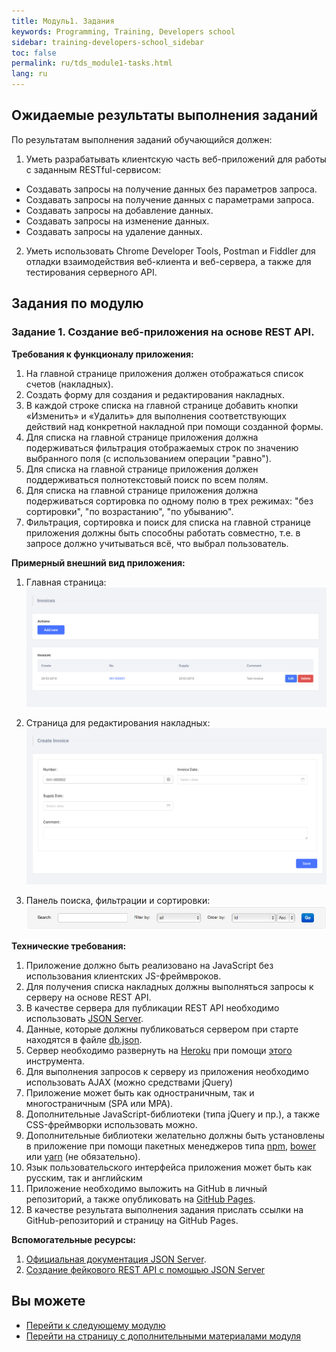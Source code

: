 ```yaml
---
title: Модуль1. Задания
keywords: Programming, Training, Developers school
sidebar: training-developers-school_sidebar
toc: false
permalink: ru/tds_module1-tasks.html
lang: ru
---
```


## Ожидаемые результаты выполнения заданий

По результатам выполнения заданий обучающийся должен:
1. Уметь разрабатывать клиентскую часть веб-приложений для работы с заданным RESTful-сервисом:
  * Создавать запросы на получение данных без параметров запроса.
  * Создавать запросы на получение данных с параметрами запроса.
  * Создавать запросы на добавление данных.
  * Создавать запросы на изменение данных.
  * Создавать запросы на удаление данных.

2. Уметь использовать Chrome Developer Tools, Postman и Fiddler для отладки взаимодействия веб-клиента и веб-сервера, а также для тестирования серверного API.

## Задания по модулю

### Задание 1. Создание веб-приложения на основе REST API.

**Требования к функционалу приложения:**
1. На главной странице приложения должен отображаться список счетов (накладных).
2. Создать форму для создания и редактирования накладных.
3. В каждой строке списка на главной странице добавить кнопки «Изменить» и «Удалить» для выполнения соответствующих действий над конкретной накладной при помощи созданной формы.
4. Для списка на главной странице приложения должна подерживаться фильтрация отображаемых строк по значению выбранного поля (с использованием операции "равно").
5. Для списка на главной странице приложения должен поддерживаться полнотекстовый поиск по всем полям.
6. Для списка на главной странице приложения должна подерживаться сортировка по одному полю в трех режимах: "без сортировки", "по возрастанию", "по убыванию".
7. Фильтрация, сортировка и поиск для списка на главной странице приложения должны быть способны работать совместно, т.е. в запросе должно учитываться всё, что выбрал пользователь.

**Примерный внешний вид приложения:**
1. Главная страница:
![](/images/pages/trainings/developers-school/module1/list.png)

2. Страница для редактирования накладных:
![](/images/pages/trainings/developers-school/module1/edit.png)

3. Панель поиска, фильтрации и сортировки:
![](/images/pages/trainings/developers-school/module1/panel.png)

**Технические требования:**
1. Приложение должно быть реализовано на JavaScript без использования клиентских JS-фреймвроков.
2. Для получения списка накладных должны выполняться запросы к серверу на основе REST API.
3. В качестве сервера для публикации REST API необходимо использовать [JSON Server](https://github.com/typicode/json-server).
4. Данные, которые должны публиковаться сервером при старте находятся в файле [db.json](https://github.com/Flexberry/flexberry-developers-school/blob/master/Tasks/1.%20Introduction%20to%20web%20development/db.json).
5. Сервер необходимо развернуть на [Heroku](https://www.heroku.com/) при помощи [этого](https://github.com/jesperorb/json-server-heroku) инструмента.
6. Для выполнения запросов к серверу из приложения необходимо использовать AJAX (можно средствами jQuery)
7. Приложение может быть как одностраничным, так и многостраничным (SPA или MPA).
8. Дополнительные JavaScript-библиотеки (типа jQuery и пр.), а также CSS-фреймворки использовать можно.
9. Дополнительные библиотеки желательно должны быть установлены в приложение при помощи пакетных менеджеров типа [npm](https://www.npmjs.com/), [bower](https://bower.io/) или [yarn](https://yarnpkg.com/ru/) (не обязательно).
10. Язык пользовательского интерфейса приложения может быть как русским, так и английским
11. Приложение необходимо выложить на GitHub в личный репозиторий, а также опубликовать на [GitHub Pages](https://pages.github.com/).
12. В качестве результата выполнения задания прислать ссылки на GitHub-репозиторий и страницу на GitHub Pages.

**Вспомогательные ресурсы:**
1. [Официальная документация JSON Server](https://github.com/typicode/json-server/blob/master/README.md).
2. [Создание фейкового REST API с помощью JSON Server](https://code.tutsplus.com/ru/tutorials/fake-rest-api-up-and-running-using-json-server--cms-27871)

## Вы можете

* [Перейти к следующему модулю](tds_module2-about.html)
* [Перейти на страницу с дополнительными материалами модуля](tds_module1-appendix.html)
